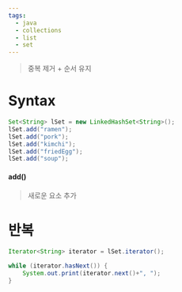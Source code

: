 ```yaml
---
tags:
  - java
  - collections
  - list
  - set
---
```

> 중복 제거 + 순서 유지

# Syntax

```Java
Set<String> lSet = new LinkedHashSet<String>();  
lSet.add("ramen");  
lSet.add("pork");  
lSet.add("kimchi");  
lSet.add("friedEgg");  
lSet.add("soup");  
```

#### add()
> 새로운 요소 추가

# 반복

```Java
Iterator<String> iterator = lSet.iterator();  

while (iterator.hasNext()) {  
    System.out.print(iterator.next()+", ");  
}
```